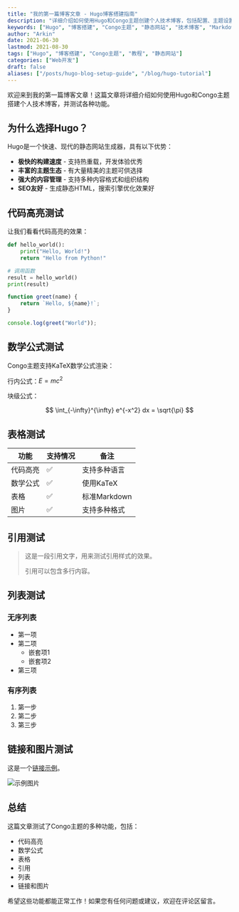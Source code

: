 ```yaml
---
title: "我的第一篇博客文章 - Hugo博客搭建指南"
description: "详细介绍如何使用Hugo和Congo主题创建个人技术博客，包括配置、主题设置、功能测试等完整教程"
keywords: ["Hugo", "博客搭建", "Congo主题", "静态网站", "技术博客", "Markdown", "代码高亮"]
author: "Arkin"
date: 2021-06-30
lastmod: 2021-08-30
tags: ["Hugo", "博客搭建", "Congo主题", "教程", "静态网站"]
categories: ["Web开发"]
draft: false
aliases: ["/posts/hugo-blog-setup-guide", "/blog/hugo-tutorial"]
---
```


欢迎来到我的第一篇博客文章！这篇文章将详细介绍如何使用Hugo和Congo主题搭建个人技术博客，并测试各种功能。

## 为什么选择Hugo？

Hugo是一个快速、现代的静态网站生成器，具有以下优势：

- **极快的构建速度** - 支持热重载，开发体验优秀
- **丰富的主题生态** - 有大量精美的主题可供选择
- **强大的内容管理** - 支持多种内容格式和组织结构
- **SEO友好** - 生成静态HTML，搜索引擎优化效果好

## 代码高亮测试

让我们看看代码高亮的效果：

```python
def hello_world():
    print("Hello, World!")
    return "Hello from Python!"

# 调用函数
result = hello_world()
print(result)
```

```javascript
function greet(name) {
    return `Hello, ${name}!`;
}

console.log(greet("World"));
```

## 数学公式测试

Congo主题支持KaTeX数学公式渲染：

行内公式：$E = mc^2$

块级公式：

$$
\int_{-\infty}^{\infty} e^{-x^2} dx = \sqrt{\pi}
$$

## 表格测试

| 功能 | 支持情况 | 备注 |
|------|----------|------|
| 代码高亮 | ✅ | 支持多种语言 |
| 数学公式 | ✅ | 使用KaTeX |
| 表格 | ✅ | 标准Markdown |
| 图片 | ✅ | 支持多种格式 |

## 引用测试

> 这是一段引用文字，用来测试引用样式的效果。
> 
> 引用可以包含多行内容。

## 列表测试

### 无序列表
- 第一项
- 第二项
  - 嵌套项1
  - 嵌套项2
- 第三项

### 有序列表
1. 第一步
2. 第二步
3. 第三步

## 链接和图片测试

这是一个[链接示例](https://example.com)。

![示例图片](https://via.placeholder.com/400x200/007acc/ffffff?text=示例图片)

## 总结

这篇文章测试了Congo主题的多种功能，包括：

- 代码高亮
- 数学公式
- 表格
- 引用
- 列表
- 链接和图片

希望这些功能都能正常工作！如果您有任何问题或建议，欢迎在评论区留言。
